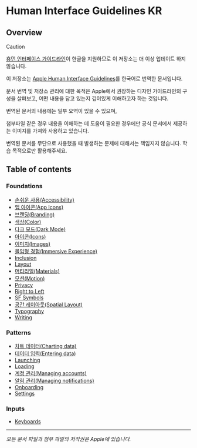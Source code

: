 # Human Interface Guidelines KR

## Overview

> [!CAUTION]
>
> [휴먼 인터페이스 가이드라인](https://developer.apple.com/kr/design/human-interface-guidelines/)이 한글을 지원하므로 이 저장소는 더 이상 업데이트 하지 않습니다.

이 저장소는 [Apple Human Interface Guidelines](https://developer.apple.com/design/human-interface-guidelines/)를 한국어로 번역한 문서입니다.

문서 번역 및 저장소 관리에 대한 목적은 Apple에서 권장하는 디자인 가이드라인의 구성을 살펴보고, 어떤 내용을 담고 있는지 깊이있게 이해하고자 하는 것입니다.

번역된 문서의 내용에는 일부 오역이 있을 수 있으며, 

첨부파일 같은 경우 내용을 이해하는 데 도움이 필요한 경우에만 공식 문서에서 제공하는 이미지를 가져와 사용하고 있습니다.

번역된 문서를 무단으로 사용했을 때 발생하는 문제에 대해서는 책임지지 않습니다. 학습 목적으로만 활용해주세요.

## Table of contents

### Foundations

- [손쉬운 사용(Accessibility)](./foundations/accessibility.md)
- [앱 아이콘(App Icons)](./foundations/app-icons.md)
- [브랜딩(Branding)](./foundations/branding.md)
- [색상(Color)](./foundations/color.md)
- [다크 모드(Dark Mode)](./foundations/dark-mode.md)
- [아이콘(Icons)](./foundations/icons.md)
- [이미지(Images)](./foundations/images.md)
- [몰입형 경험(Immersive Experience)](./foundations/immersive-experiences.md)
- [Inclusion](./foundations/inclusion.md)
- [Layout](./foundations/layout.md)
- [머티리얼(Materials)](./foundations/materials.md)
- [모션(Motion)](./foundations/motion.md)
- [Privacy](./foundations/)
- [Right to Left](./foundations/right-to-left.md)
- [SF Symbols](./foundations/sf-symbols.md)
- [공간 레이아웃(Spatial Layout)](./foundations/)
- [Typography](./foundations/)
- [Writing](./foundations/)

### Patterns

- [차트 데이터(Charting data)](./patterns/charting-data.md)
- [데이터 입력(Entering data)](./patterns/entering-data.md)
- [Launching](./patterns/launching.md)
- [Loading](./patterns/loading.md)
- [계정 관리(Managing accounts)](./patterns/managing-accounts.md)
- [알림 관리(Managing notifications)](./patterns/managing-notifications.md)
- [Onboarding](./patterns/onboarding.md)
- [Settings](./patterns/settings.md)

### Inputs

- [Keyboards](./inputs/keyboards.md)

---

_모든 문서 파일과 첨부 파일의 저작권은 Apple에 있습니다._

